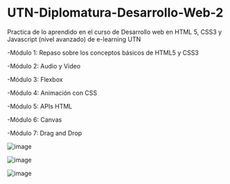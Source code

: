 # UTN-Diplomatura-Desarrollo-Web-2

Practica de lo aprendido en el curso de Desarrollo web en HTML 5, CSS3 y Javascript (nivel avanzado) de e-learning UTN

-Módulo 1: Repaso sobre los conceptos básicos de HTML5 y CSS3

-Módulo 2: Audio y Video

-Módulo 3: Flexbox

-Módulo 4: Animación con CSS

-Módulo 5: APIs HTML

-Módulo 6: Canvas

-Módulo 7: Drag and Drop


![image](https://user-images.githubusercontent.com/60717025/148214274-71342d21-b887-453a-82cb-697df66e0299.png)

![image](https://user-images.githubusercontent.com/60717025/148214651-cccfdf79-e0ec-46e5-8b96-3666f45d5e2c.png)

![image](https://user-images.githubusercontent.com/60717025/148214817-ea460cc1-afb8-4dd2-9975-7b033ce122df.png)


